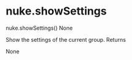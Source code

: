 # nuke.showSettings
nuke.showSettings()  None

Show the settings of the current group.
Returns

None